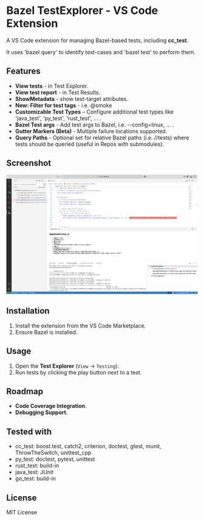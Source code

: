# Bazel TestExplorer - VS Code Extension

A VS Code extension for managing Bazel-based tests, including **cc_test**.

It uses 'bazel query' to identify test-cases and 'bazel test' to perform them.

## Features
- **View tests** - in Test Explorer.
- **View test report** - in Test Results.
- **ShowMetadata** - show test-target attributes.
- **New: Filter for test tags** -  i.e. @smoke
- **Customizable Test Types** – Configure additional test types like 'java_test', 'py_test', 'rust_test', ... .
- **Bazel Test args** - Add test args to Bazel, i.e. --config=linux, ... .
- **Gutter Markers (Beta)** - Multiple failure locations supported.
- **Query Paths** - Optional set for relative Bazel paths (i.e. //tests) where tests should be queried (useful in Repos with submodules).

## Screenshot
![Example](images/Example_TestRun.png)

## Installation
1. Install the extension from the VS Code Marketplace.
2. Ensure Bazel is installed.

## Usage
1. Open the **Test Explorer** (`View` → `Testing`).
2. Run tests by clicking the play button next to a test.

## Roadmap
- **Code Coverage Integration**.
- **Debugging Support**.

## Tested with
- cc_test: boost.test, catch2, criterion, doctest, gtest, munit, ThrowTheSwitch, unittest_cpp
- py_test: doctest, pytest, unittest
- rust_test: build-in
- java_test: JUnit
- go_test: build-in
## License
MIT License
